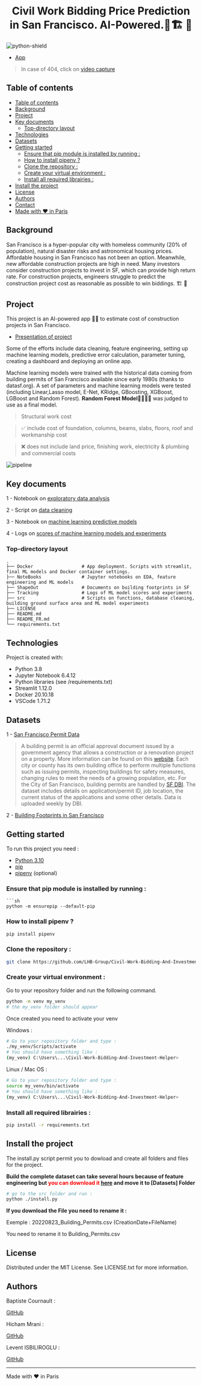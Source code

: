 <h1 align="center"> Civil Work Bidding Price Prediction in San Francisco. AI-Powered.🌉🏗️ 💸</h1>

![python-shield](https://forthebadge.com/images/badges/made-with-python.svg)

* [App](https://costofmyconstructionproject.herokuapp.com/)
> In case of 404, click on [video capture](https://drive.google.com/file/d/13Y7McHQZtmEVhrX_G1Ukog_OVayNIo4P/view?usp=sharing)

## Table of contents
- [Table of contents](#table-of-contents)
- [Background](#background)
- [Project](#project)
- [Key documents](#key-documents)
  - [Top-directory layout](#top-directory-layout)
- [Technologies](#technologies)
- [Datasets](#datasets)
- [Getting started](#getting-started)
  - [Ensure that pip module is installed by running :](#ensure-that-pip-module-is-installed-by-running-)
  - [How to install pipenv ?](#how-to-install-pipenv-)
  - [Clone the repository :](#clone-the-repository-)
  - [Create your virtual environment :](#create-your-virtual-environment-)
  - [Install all required librairies :](#install-all-required-librairies-)
- [Install the project](#install-the-project)
- [License](#license)
- [Authors](#authors)
- [Contact](#contact)
- [Made with ❤️ in Paris](#made-with-️-in-paris)

## Background

San Francisco is a hyper-popular city with homeless community (20% of population), natural disaster risks and astronomical housing prices. Affordable housing in San Francisco has not been an option. Meanwhile, new affordable construction projects are high in need. Many investors consider construction projects to invest in SF, which can provide high return rate. For construction projects, engineers struggle to predict the construction project cost as reasonable as possible to win biddings. 🏗️ 💸

## Project

This project is an AI-powered app 🧠🤖 to estimate cost of construction projects in San Francisco. 

* [Presentation of project](https://docs.google.com/presentation/d/1uWvuKxi8LZJN_XV6F3pEtfRy1y2JgECC/edit?usp=sharing&ouid=117915938711430623839&rtpof=true&sd=true)

Some of the efforts include data cleaning, feature engineering, setting up machine learning models, predictive error calculation, parameter tuning, creating a dashboard and deploying an online app. 

Machine learning models were trained with the historical data coming from building permits of San Francisco available
since early 1980s (thanks to datasf.org). A set of parameters and machine learning models were tested (including Linear,Lasso model, E-Net, KRidge, GBoosting, XGBoost, LGBoost and Random Forest). **Random Forest Model**🌲🌳🌲🌳 was judged to use as a final model.

> Structural work cost 

> ✅ include cost of foundation, columns, beams, slabs, floors, roof and workmanship cost

> ❌ does not include land price, finishing work, electricity & plumbing and commercial costs

![pipeline](https://github.com/LHB-Group/Civil-Work-Bidding-And-Investment-Helper/blob/0b9bc8a0add95aa4bfb8555bd3746303d31c0cf0/.img_pipeline.PNG)

## Key documents
	
1 - Notebook on [exploratory data analysis](https://github.com/LHB-Group/Civil-Work-Bidding-And-Investment-Helper/blob/Master/NoteBooks/Exploratory_Data_Analysis.ipynb)

2 - Script on [data cleaning](https://github.com/LHB-Group/Civil-Work-Bidding-And-Investment-Helper/blob/Master/src/building_permits.py) 

3 - Notebook on [machine learning predictive models](https://github.com/LHB-Group/Civil-Work-Bidding-And-Investment-Helper/blob/Master/NoteBooks/predictive_models.ipynb)

4 - Logs on [scores of machine learning models and experiments](https://github.com/LHB-Group/Civil-Work-Bidding-And-Investment-Helper/blob/Master/Tracking/exp_logs.csv)

### Top-directory layout

    .
    ├── Docker                  # App deployment. Scripts with streamlit, final ML models and Docker container settings.
    ├── NoteBooks               # Jupyter notebooks on EDA, feature engineering and ML models
    ├── ShapeOut                # Documents on building footprints in SF
    ├── Tracking                # Logs of ML model scores and experiments
    ├── src                     # Scripts on functions, database cleaning, building ground surface area and ML model experiments 
    ├── LICENSE
    ├── README.md 
	├── README_FR.md
    └── requirements.txt

## Technologies
Project is created with:
* Python 3.8
* Jupyter Notebook 6.4.12
* Python libraries (see /requirements.txt)
* Streamlit 1.12.0
* Docker 20.10.18
* VSCode 1.71.2

## Datasets
1 - [San Francisco Permit Data](https://data.sfgov.org/Housing-and-Buildings/Building-Permits/i98e-djp9/data)

> A building permit is an official approval document issued by a government agency that allows a construction or a renovation project on a property. More information can be found on this [website](https://www.thespruce.com/what-is-a-building-permit-1398344). Each city or county has its own building office to perform multiple functions such as issuing permits, inspecting buildings for safety measures, changing rules to meet the needs of a growing population, etc. For the City of San Francisco, building permits are handled by [SF DBI](www.sfdbi.org/). The dataset includes details on application/permit ID, job location, the current status of the applications and some other details. Data is uploaded weekly by DBI.

2 - [Building Footprints in San Francisco](https://data.sfgov.org/Housing-and-Buildings/Building-Footprints-File-Geodatabase-Format-/asx6-3trm)

## Getting started

To run this project you need :

- [Python 3.10](https://www.python.org/ftp/python/3.11.0/python-3.11.0-amd64.exe)
- [pip](https://packaging.python.org/en/latest/key_projects/#pip)
- [pipenv](https://pypi.org/project/pipenv/#pipenv-python-development-workflow-for-humans) (optional)
  
### Ensure that pip module is installed by running : 
```
```sh
python -m ensurepip --default-pip
```

### How to install pipenv ?
```sh
pip install pipenv
```

### Clone the repository :
   ```sh
   git clone https://github.com/LHB-Group/Civil-Work-Bidding-And-Investment-Helper.git
   ```

### Create your virtual environment :
Go to your repository folder and run the following command.
```sh
python -m venv my_venv
# the my_venv folder should appear
```
Once created you need to activate your venv

Windows :
```sh
# Go to your repository folder and type :
./my_venv/Scripts/activate
# You should have something like :
(my_venv) C:\Users\...\Civil-Work-Bidding-And-Investment-Helper>
```
Linux / Mac OS :
```sh
# Go to your repository folder and type :
source my_venv/bin/activate
# You should have something like :
(my_venv) C:\Users\...\Civil-Work-Bidding-And-Investment-Helper>
```

### Install all required librairies :

```sh
pip install -r requirements.txt
```

## Install the project

The install.py script permit you to dowload and create all folders and files for the project. 

**<p>Build the complete dataset can take several hours because of feature engineering but <span style ="color: red">you can download it [here](https://drive.google.com/file/d/1Ffbhy12m4JG9REEdSQwwewIFE0KUiEX3/view?usp=sharing)</span> and move it to [Datasets] Folder</p>**
```sh
# go to the src folder and run :
python ./install.py
```
**If you download the File you need to rename it :**
<p>
Exemple : 20220823_Building_Permits.csv (CreationDate+FileName)

You need to rename it to Building_Permits.csv
</p>

## License

Distributed under the MIT License. See LICENSE.txt for more information.

## Authors

Baptiste Cournault :

[GitHub](https://github.com/croustibats)

Hicham Mrani :

[GitHub](https://github.com/hicham-mrani)

Levent ISBILIROGLU :

[GitHub](https://github.com/levist7)

---
Made with ❤️ in Paris
